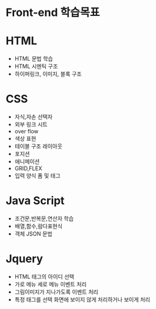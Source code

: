 # Front-end 학습목표 #
# HTML #
- HTML 문법 학습
- HTML 시멘틱 구조
- 하이퍼링크, 이미지, 블록 구조
# CSS #
- 자식,자손 선택자
- 외부 링크 시트
- over flow
- 색상 표현
- 테이블 구조 레이아웃
- 포지션
- 애니메이션
- GRID,FLEX
- 입력 양식 폼 및 태그
# Java Script #
- 조건문,반복문,연산자 학습
- 배열,함수,람다표현식
- 객체 JSON 문법
# Jquery #
- HTML 태그의 아이디 선택
- 가로 메뉴 세로 메뉴 이벤트 처리
- 그림이미지가 지나가도록 이벤트 처리
- 특정 태그를 선택 화면에 보이지 않게 처리하거나 보이게 처리

